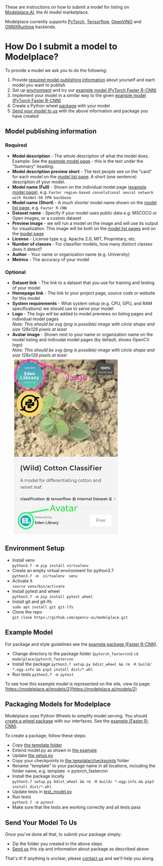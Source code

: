These are instructions on how to submit a model for listing on [Modelplace.AI](https://modelplace.ai/), the AI model marketplace.

Modelplace currently supports [PyTorch](https://pytorch.org/), [Tensorflow](https://www.tensorflow.org/), [OpenVINO](https://docs.openvinotoolkit.org/latest/index.html) and [ONNXRuntime](https://www.onnxruntime.ai/) backends.

# How Do I submit a model to Modelplace?

To provide a model we ask you to do the following:
1. Provide [required model publishing information](#model-publishing-information) about yourself and each model you want to publish
2. Set up [environment](#evironment-setup) and try our [example model (PyTorch Faster R-CNN)](pytorch_fastercnn)
3. Implement your model in a similar way to the given [example model (PyTorch Faster R-CNN)](pytorch_fastercnn)
4. Create a Python wheel [package](#package) with your model
5. [Send your model to us](#send-your-model-to-us) with the above information and package you have created

## Model publishing information
### Required
- **Model description** - The whole description of what the model does. Example: See the [example model page](https://modelplace.ai/models/2) - this is the text under the "Summary" heading.
- **Model description preview short** - The text people see on the "card" for each model on the [model list page](https://modelplace.ai/models). A short (one sentence) description of your model.
- **Model name (Full)** - Shown on the individual model page ([example model page](https://modelplace.ai/models/2)), e.g. `Faster region-based convolutional neural network with ResNet-50 FPN backbone` 
- **Model name (Short)** - A much shorter model name shown on the [model list page](https://modelplace.ai/models), e.g. `Faster R-CNN`
- **Dataset name** - Specify if your model uses public data e.g. MSCOCO or Open images, or a custom dataset
- **Preview image** - we will run a model on the image and will use its output for visualization. This image will be both on the [model list pages](https://modelplace.ai/models) and on the [model page](https://modelplace.ai/models/2)
- **License** - License type e.g. Apache 2.0, MIT, Proprietary, etc.
- **Number of classes** - For classifier models, how many distinct classes does it detect?
- **Author** - Your name or organization name (e.g. University)
- **Metrics** - The accuracy of your model

### Optional
- **Dataset link** - The link to a dataset that you use for training and testing of your model
- **Homepage link** - The link to your project page, source code or website for this model
- **System requirements** - What system setup (e.g. CPU, GPU, and RAM specifications) we should use to serve your model
- **Logo** - The logo will be added to model previews on listing pages and individual model pages  
_Note: This should be svg (png is possible) image with circle shape and size 128x128 pixels at least_
- **Avatar image** - Shown next to your name or organization name on the model listing and indivudal model pages (by default, shows OpenCV logo)  
_Note: This should be svg (png is possible) image with circle shape and size 128x128 pixels at least_
![](imgs/explanation.png)

## Environment Setup
- Install venv  
```python3.7 -m pip install virtualenv```
- Create an empty virtual environment for python3.7  
```python3.7 -m  virtualenv  venv```
- Activate it  
```source venv/bin/activate```
- Install pytest and wheel  
```python3.7 -m pip install pytest wheel```
- Install git and git-lfs  
```sudo apt install git git-lfs```
- Clone the repo   
```git clone https://github.com/opencv-ai/modelplace.git```

## Example Model
For package and style guidelines see the [example package (Faster R-CNN)](pytorch_fastercnn).
- Change directory to the package folder (`pytorch_fastercnn`)
```cd modelplace/pytorch_fastercnn```
- Install the package
```python3.7 setup.py bdist_wheel && rm -R build/ *.egg-info && pip3 install dist/*.whl```
- Run tests
```python3.7 -m pytest```

To see how this example model is represented on the site, view its page: [https://modelplace.ai/models/2](https://modelplace.ai/models/2)

## Packaging Models for Modelplace
Modelplace uses Python Wheels to simplify model serving. You should [create a wheel package](https://packaging.python.org/tutorials/packaging-projects/#creating-the-package-files) with our interfaces. See the [example (Faster R-CNN)](pytorch_fastercnn).

To create a package, follow these steps:
- Copy [the template folder](template)
- Extend model.py as shown in [the example](pytorch_fastercnn/pytorch_fastercnn/model.py)
- Update [the setup.py](template/setup.py)
- Copy your checkpoints to [the template/checkpoints](template/template/checkpoints) folder
- Rename "template" to your package name in all locations, including the folder name, e.g. template -> pytorch_fastercnn
- Install the package locally  
```python3.7 setup.py bdist_wheel && rm -R build/ *.egg-info && pip3 install dist/*.whl```
- Update tests in [test_model.py](template/tests/test_model.py)
- Run tests  
```python3.7 -m pytest```
- Make sure that the tests are working correctly and all tests pass

## Send Your Model To Us

Once you've done all that, to submit your package simply:

- Zip the folder you created in the above steps
- [Send us](mailto:modelplace@opencv.ai) this zip and information about package as described above

That's it! If anything is unclear, please [contact us](mailto:modelplace@opencv.ai) and we'll help you along.
